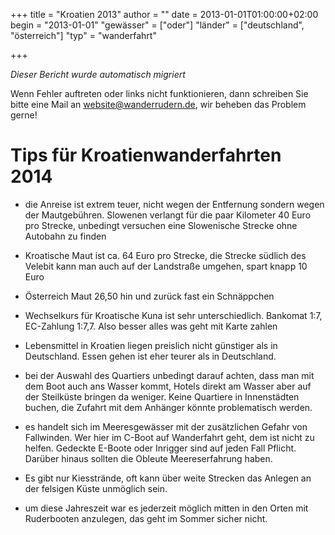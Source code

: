 +++
title = "Kroatien 2013"
author = ""
date = 2013-01-01T01:00:00+02:00
begin = "2013-01-01"
"gewässer" = ["oder"]
"länder" = ["deutschland", "österreich"]
"typ" = "wanderfahrt"

+++


*Dieser Bericht wurde automatisch migriert*

Wenn Fehler auftreten oder links nicht funktionieren, dann schreiben Sie bitte eine Mail an website@wanderrudern.de, wir beheben das Problem gerne!



# Tips für Kroatienwanderfahrten 2014


- die Anreise ist extrem teuer, nicht wegen der Entfernung sondern wegen der Mautgebühren. Slowenen verlangt für die paar Kilometer 40 Euro pro Strecke, unbedingt versuchen eine Slowenische Strecke ohne Autobahn zu finden

- Kroatische Maut ist ca. 64 Euro pro Strecke, die Strecke südlich des Velebit kann man auch auf der Landstraße umgehen, spart knapp 10 Euro

- Österreich Maut 26,50 hin und zurück fast ein Schnäppchen

- Wechselkurs für Kroatische Kuna ist sehr unterschiedlich. Bankomat 1:7, EC-Zahlung 1:7,7. Also besser alles was geht mit Karte zahlen

- Lebensmittel in Kroatien liegen preislich nicht günstiger als in Deutschland. Essen gehen ist eher teurer als in Deutschland.

- bei der Auswahl des Quartiers unbedingt darauf achten, dass man mit dem Boot auch ans Wasser kommt, Hotels direkt am Wasser aber auf der Steilküste bringen da weniger. Keine Quartiere in Innenstädten buchen, die Zufahrt mit dem Anhänger könnte problematisch werden.

- es handelt sich im Meeresgewässer mit der zusätzlichen Gefahr von Fallwinden. Wer hier im C-Boot auf Wanderfahrt geht, dem ist nicht zu helfen. Gedeckte E-Boote oder Inrigger sind auf jeden Fall Pflicht. Darüber hinaus sollten die Obleute Meereserfahrung haben.

- Es gibt nur Kiesstrände, oft kann über weite Strecken das Anlegen an der felsigen Küste unmöglich sein.

- um diese Jahreszeit war es jederzeit möglich mitten in den Orten mit Ruderbooten anzulegen, das geht im Sommer sicher nicht.
